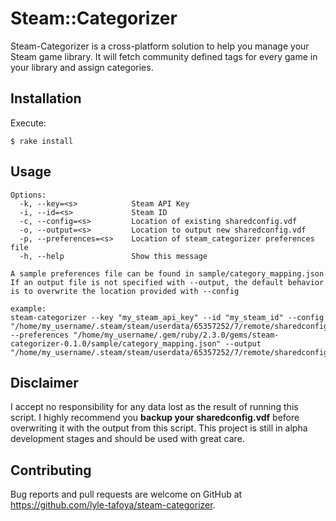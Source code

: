 # Steam::Categorizer

Steam-Categorizer is a cross-platform solution to help you manage your Steam game library. It will fetch community defined tags for every game in your library and assign categories.

## Installation

Execute:

    $ rake install

## Usage

```
Options:
  -k, --key=<s>            Steam API Key
  -i, --id=<s>             Steam ID
  -c, --config=<s>         Location of existing sharedconfig.vdf
  -o, --output=<s>         Location to output new sharedconfig.vdf
  -p, --preferences=<s>    Location of steam_categorizer preferences file
  -h, --help               Show this message

A sample preferences file can be found in sample/category_mapping.json
If an output file is not specified with --output, the default behavior is to overwrite the location provided with --config

example:
steam-categorizer --key "my_steam_api_key" --id "my_steam_id" --config "/home/my_username/.steam/steam/userdata/65357252/7/remote/sharedconfig.vdf" --preferences "/home/my_username/.gem/ruby/2.3.0/gems/steam-categorizer-0.1.0/sample/category_mapping.json" --output "/home/my_username/.steam/steam/userdata/65357252/7/remote/sharedconfig.vdf"
```

## Disclaimer

I accept no responsibility for any data lost as the result of running this script. I highly recommend you **backup your sharedconfig.vdf** before overwriting it with the output from this script. This project is still in alpha development stages and should be used with great care.

## Contributing

Bug reports and pull requests are welcome on GitHub at https://github.com/lyle-tafoya/steam-categorizer.
